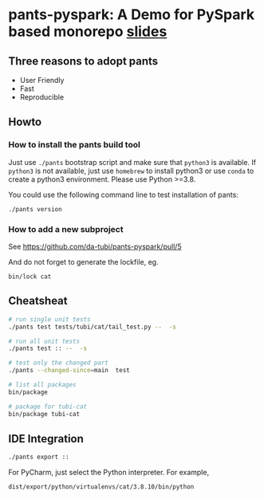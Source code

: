 # pants-pyspark: A Demo for PySpark based monorepo [slides](docs/pants.md)

## Three reasons to adopt pants
+ User Friendly
+ Fast
+ Reproducible
## Howto
### How to install the pants build tool
Just use `./pants` bootstrap script and make sure that `python3` is available. If `python3` is not available,
just use `homebrew` to install python3 or use `conda` to create a python3 environment. Please use Python >=3.8.

You could use the following command line to test installation of pants:
```
./pants version
```

### How to add a new subproject
See https://github.com/da-tubi/pants-pyspark/pull/5

And do not forget to generate the lockfile, eg.
```
bin/lock cat
```

## Cheatsheat
``` bash
# run single unit tests
./pants test tests/tubi/cat/tail_test.py --  -s

# run all unit tests
./pants test :: --  -s

# test only the changed part
./pants --changed-since=main  test

# list all packages
bin/package

# package for tubi-cat
bin/package tubi-cat
```

## IDE Integration
``` bash
./pants export ::
```
For PyCharm, just select the Python interpreter. For example,
```
dist/export/python/virtualenvs/cat/3.8.10/bin/python
```
